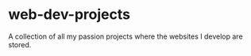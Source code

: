 # web-dev-projects
A collection of all my passion projects where the websites I develop are stored.
